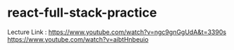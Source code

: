 # react-full-stack-practice
Lecture Link : 
https://www.youtube.com/watch?v=ngc9gnGgUdA&t=3390s  
https://www.youtube.com/watch?v=aibtHnbeuio
